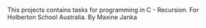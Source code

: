 This projects contains tasks for programming in C - Recursion. For Holberton School Australia. By Maxine Janka
